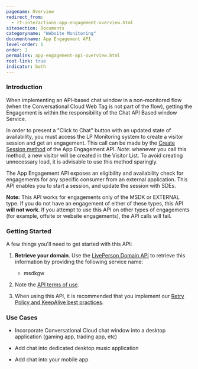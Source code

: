 ```yaml
---
pagename: Overview
redirect_from:
  - rt-interactions-app-engagement-overview.html
sitesection: Documents
categoryname: "Website Monitoring"
documentname: App Engagement API
level-order: 1
order: 1
permalink: app-engagement-api-overview.html
root-link: true
indicator: both
---
```


### Introduction

When implementing an API-based chat window in a non-monitored flow (when the Conversational Cloud Web Tag is not part of the flow), getting the Engagement is within the responsibility of the Chat API Based window Service.

In order to present a "Click to Chat" button with an updated state of availability, you must access the LP Monitoring system to create a visitor session and get an engagement. This call can be made by the [Create Session method](app-engagement-api-methods-create-session.html) of the App Engagement API. _Note_: whenever you call this method, a new visitor will be created in the Visitor List. To avoid creating unnecessary load, it is advisable to use this method sparingly.

The App Engagement API exposes an eligibility and availability check for engagements for any specific consumer from an external application. This API enables you to start a session, and update the session with SDEs.

**Note:** This API works for engagements only of the MSDK or EXTERNAL type. If you do not have an engagement of either of these types, this API **will not work**. If you attempt to use this API on other types of engagements (for example, offsite or website engagements), the API calls will fail.

### Getting Started

A few things you'll need to get started with this API:

1. **Retrieve your domain**. Use the [LivePerson Domain API](agent-domain-domain-api.html) to retrieve this information by providing the following service name:

	* msdkgw

2. Note the [API terms of use](https://www.liveperson.com/policies/apitou).

4. When using this API, it is recommended that you implement our [Retry Policy and KeepAlive best practices](guides-retry-policy.html).

### Use Cases

* Incorporate Conversational Cloud chat window into a desktop application (gaming app, trading app, etc)

* Add chat into dedicated desktop music application

* Add chat into your mobile app
